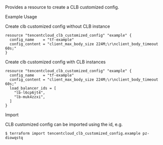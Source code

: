 Provides a resource to create a CLB customized config.

Example Usage

Create clb customized config without CLB instance

```hcl
resource "tencentcloud_clb_customized_config" "example" {
  config_name    = "tf-example"
  config_content = "client_max_body_size 224M;\r\nclient_body_timeout 60s;"
}
```

Create clb customized config with CLB instances

```hcl
resource "tencentcloud_clb_customized_config" "example" {
  config_name    = "tf-example"
  config_content = "client_max_body_size 224M;\r\nclient_body_timeout 60s;"
  load_balancer_ids = [
    "lb-l6cp6jt4",
    "lb-muk4zzxi",
  ]
}
```

Import

CLB customized config can be imported using the id, e.g.

```
$ terraform import tencentcloud_clb_customized_config.example pz-diowqstq
```
